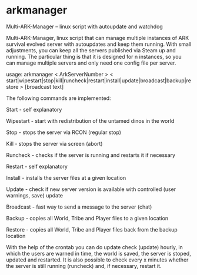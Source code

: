 # arkmanager
Multi-ARK-Manager – linux script with autoupdate and watchdog

Multi-ARK-Manager, linux script that can manage multiple instances of ARK survival evolved server with autoupdates and keep them running. With small adjustments, you can keep all the servers published via Steam up and running. The particular thing is that it is designed for n instances, so you can manage multiple servers and only need one config file per server.

usage: arkmanager < ArkServerNumber > < start|wipestart|stop|kill|runcheck|restart|install|update|broadcast|backup|restore > [broadcast text]


The following commands are implemented:

Start - self explanatory

Wipestart - start with redistribution of the untamed dinos in the world

Stop - stops the server via RCON (regular stop)

Kill - stops the server via screen (abort)

Runcheck - checks if the server is running and restarts it if necessary

Restart - self explanatory

Install - installs the server files at a given location

Update - check if new server version is available with controlled (user warnings, save) update

Broadcast - fast way to send a message to the server (chat)

Backup - copies all World, Tribe and Player files to a given location

Restore - copies all World, Tribe and Player files back from the backup location



With the help of the crontab you can do update check (update) hourly, in which the users are warned in time, the world is saved, the server is stoped, updated and restarted. 
It is also possible to check every x minutes whether the server is still running (runcheck) and, if necessary, restart it.
